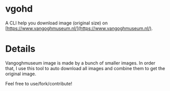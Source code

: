 # vgohd

A CLI help you download image (original size) on [https://www.vangoghmuseum.nl/](https://www.vangoghmuseum.nl/).

# Details

Vangoghmuseum image is made by a bunch of smaller images. In order that, I use this tool to auto download all images and combine them to get the original image.

Feel free to use/fork/contribute!
